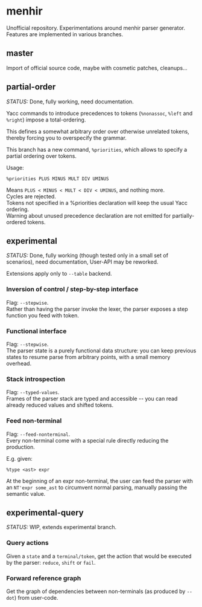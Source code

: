 menhir
======

Unofficial repository. Experimentations around menhir parser generator.  
Features are implemented in various branches.


master
------

Import of official source code, maybe with cosmetic patches, cleanups…


partial-order
-------------

*STATUS:* Done, fully working, need documentation.

Yacc commands to introduce precedences to tokens (```%nonassoc```, ```%left``` and ```%right```) impose a total-ordering.

This defines a somewhat arbitrary order over otherwise unrelated tokens, thereby forcing you to overspecify the grammar.

This branch has a new command, ```%priorities```, which allows to specify a partial ordering over tokens.

Usage:

    %priorities PLUS MINUS MULT DIV UMINUS

Means ```PLUS < MINUS < MULT < DIV < UMINUS```, and nothing more.  
Cycles are rejected.  
Tokens not specified in a %priorities declaration will keep the usual Yacc ordering.  
Warning about unused precedence declaration are not emitted for partially-ordered tokens.


experimental
------------

*STATUS:* Done, fully working (though tested only in a small set of scenarios), need documentation, User-API may be reworked.

Extensions apply only to ```--table``` backend.

### Inversion of control / step-by-step interface

Flag: ```--stepwise```.  
Rather than having the parser invoke the lexer, the parser exposes a step function you feed with token. 

### Functional interface

Flag: ```--stepwise```.  
The parser state is a purely functional data structure: you can keep previous states to resume parse from arbitrary points, with a small memory overhead.

### Stack introspection

Flag: ```--typed-values```.  
Frames of the parser stack are typed and accessible -- you can read already reduced values and shifted tokens.

### Feed non-terminal

Flag: ```--feed-nonterminal```.  
Every non-terminal come with a special rule directly reducing the production.

E.g. given:

    %type <ast> expr
    
At the beginning of an expr non-terminal, the user can feed the parser with an
```NT'expr some_ast``` to circumvent normal parsing, manually passing the semantic value.

experimental-query
------------------

*STATUS:* WIP, extends experimental branch.

### Query actions

Given a ```state``` and a ```terminal/token```, get the action that would be
executed by the parser: ```reduce```, ```shift``` or ```fail```.

### Forward reference graph

Get the graph of dependencies between non-terminals (as produced by ```--dot```) from user-code.
